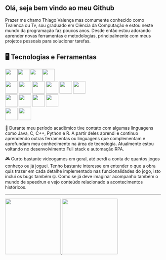 ## Olá, seja bem vindo ao meu Github
Prazer me chamo Thiago Valença mas comumente conhecido como Tvalenca ou Tv, sou graduado em Ciência da Computação e estou neste mundo da programação faz poucos anos. Desde então estou adorando aprender novas ferramentas e metodologias, principalmente com meus projetos pessoais para solucionar tarefas.

## :desktop_computer: Tecnologias e Ferramentas
<img src="https://cdn.jsdelivr.net/gh/devicons/devicon/icons/python/python-original-wordmark.svg" width="40" height="40"/><img src="https://cdn.jsdelivr.net/gh/devicons/devicon/icons/java/java-original-wordmark.svg" width="40" height="40"/><img src="https://cdn.jsdelivr.net/gh/devicons/devicon/icons/cplusplus/cplusplus-line.svg" width="40" height="40"/><img src="https://cdn.jsdelivr.net/gh/devicons/devicon/icons/c/c-line.svg" width="40" height="40"/>
<br> 
<img src="https://cdn.jsdelivr.net/gh/devicons/devicon/icons/php/php-original.svg" width="40" height="40"/>
<img src="https://cdn.jsdelivr.net/gh/devicons/devicon/icons/javascript/javascript-original.svg" width="40" height="40"/>
<img src="https://cdn.jsdelivr.net/gh/devicons/devicon/icons/mysql/mysql-plain-wordmark.svg" width="40" height="40"/>
<img src="https://cdn.jsdelivr.net/gh/devicons/devicon/icons/css3/css3-original.svg" width="40" height="40"/>
<img src="https://cdn.jsdelivr.net/gh/devicons/devicon/icons/html5/html5-original.svg" width="40" height="40"/>
<img src="https://cdn.jsdelivr.net/gh/devicons/devicon/icons/bootstrap/bootstrap-original.svg" width="40" height="40"/>
<br>
<img src="https://cdn.jsdelivr.net/gh/devicons/devicon/icons/laravel/laravel-plain-wordmark.svg" width="40" height="40"/>
<img src="https://cdn.jsdelivr.net/gh/devicons/devicon/icons/spring/spring-original-wordmark.svg" width="40" height="40"/>
<img src="https://cdn.jsdelivr.net/gh/devicons/devicon/icons/jupyter/jupyter-original-wordmark.svg" width="40" height="40"/>
<img src="https://cdn.jsdelivr.net/gh/devicons/devicon/icons/rstudio/rstudio-original.svg" width="40" height="40"/>
<br>
<img src="https://cdn.jsdelivr.net/gh/devicons/devicon/icons/linux/linux-original.svg" width="40" height="40"/>
<img src="https://cdn.jsdelivr.net/gh/devicons/devicon/icons/windows8/windows8-original.svg" width="40" height="40"/>

:abacus: Durante meu período acadêmico tive contato com algumas linguagens como Java, C, C++, Python e R. A partir deles aprendi e continuo aprendendo outras ferramentas ou linguagens que complementam e aprofundam meu conhecimento na área de tecnologia. Atualmente estou voltando no desenvolvimento Full stack e automação RPA.

:video_game: Curto bastante videogames em geral, até perdi a conta de quantos jogos conheço ou já joguei. Tenho bastante interesse em entender o que a obra quis trazer em cada detalhe implementado nas funcionalidades do jogo, isto inclui os bugs também :zipper_mouth_face:. Como se já deve imaginar acompanho também o mundo de speedrun e vejo conteúdo relacionado a acontecimentos históricos.

<hr>

<div>
<a href="https://github.com/Tvalenca6000">
<img height="180em" src="https://github-readme-stats.vercel.app/api/top-langs/?username=Tvalenca6000&layout=compact&langs_count=7&theme=dracula"/>
<img height="180em" src="https://github-readme-stats.vercel.app/api?username=Tvalenca6000&show_icons=true&theme=dracula&include_all_commits=true&count_private=true"/>
</div>
